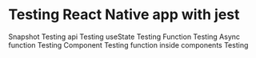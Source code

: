 # Testing React Native app with jest

Snapshot Testing
api Testing
useState Testing
Function Testing
Async function Testing
Component Testing
function inside components Testing
